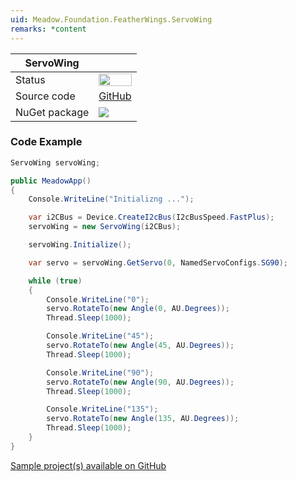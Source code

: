 ```yaml
---
uid: Meadow.Foundation.FeatherWings.ServoWing
remarks: *content
---
```


| ServoWing | |
|--------|--------|
| Status | <img src="https://img.shields.io/badge/Working-brightgreen" style="width: auto; height: -webkit-fill-available;" /> |
| Source code | [GitHub](https://github.com/WildernessLabs/Meadow.Foundation.FeatherWings/tree/main/Source/ServoWing) |
| NuGet package | <a href="https://www.nuget.org/packages/Meadow.Foundation.FeatherWings.ServoWing/" target="_blank"><img src="https://img.shields.io/nuget/v/Meadow.Foundation.FeatherWings.ServoWing.svg?label=Meadow.Foundation.FeatherWings.ServoWing" /></a> |

### Code Example

```csharp
ServoWing servoWing;

public MeadowApp()
{
    Console.WriteLine("Initializng ...");

    var i2CBus = Device.CreateI2cBus(I2cBusSpeed.FastPlus);
    servoWing = new ServoWing(i2CBus);

    servoWing.Initialize();

    var servo = servoWing.GetServo(0, NamedServoConfigs.SG90);

    while (true)
    {
        Console.WriteLine("0");
        servo.RotateTo(new Angle(0, AU.Degrees));
        Thread.Sleep(1000);

        Console.WriteLine("45");
        servo.RotateTo(new Angle(45, AU.Degrees));
        Thread.Sleep(1000);

        Console.WriteLine("90");
        servo.RotateTo(new Angle(90, AU.Degrees));
        Thread.Sleep(1000);

        Console.WriteLine("135");
        servo.RotateTo(new Angle(135, AU.Degrees));
        Thread.Sleep(1000);
    }
}

```

[Sample project(s) available on GitHub](https://github.com/WildernessLabs/Meadow.Foundation.FeatherWings/tree/main/Source/ServoWing)

